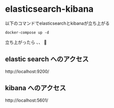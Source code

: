 # elasticsearch-kibana

以下のコマンドでelasticsearchとkibanaが立ち上がる
```
docker-compose up -d
```

立ち上がったら 、、 

## elastic search へのアクセス
http://localhost:9200/   

## kibana へのアクセス
http://localhost:5601/